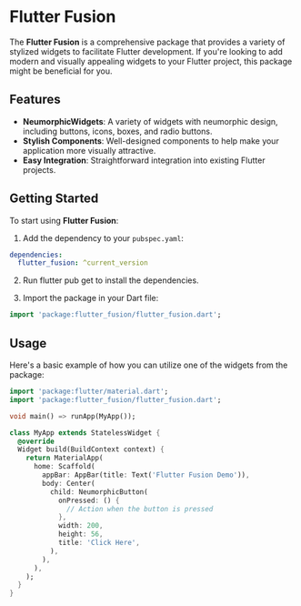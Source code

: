 # Flutter Fusion

The **Flutter Fusion** is a comprehensive package that provides a variety of stylized widgets to facilitate Flutter development. If you're looking to add modern and visually appealing widgets to your Flutter project, this package might be beneficial for you.

## Features

- **NeumorphicWidgets**: A variety of widgets with neumorphic design, including buttons, icons, boxes, and radio buttons.
- **Stylish Components**: Well-designed components to help make your application more visually attractive.
- **Easy Integration**: Straightforward integration into existing Flutter projects.

## Getting Started

To start using **Flutter Fusion**:

1. Add the dependency to your `pubspec.yaml`:

```yaml
dependencies:
  flutter_fusion: ^current_version
```

2. Run flutter pub get to install the dependencies.

3. Import the package in your Dart file:

```dart
import 'package:flutter_fusion/flutter_fusion.dart';
```

## Usage

Here's a basic example of how you can utilize one of the widgets from the package:

```dart
import 'package:flutter/material.dart';
import 'package:flutter_fusion/flutter_fusion.dart';

void main() => runApp(MyApp());

class MyApp extends StatelessWidget {
  @override
  Widget build(BuildContext context) {
    return MaterialApp(
      home: Scaffold(
        appBar: AppBar(title: Text('Flutter Fusion Demo')),
        body: Center(
          child: NeumorphicButton(
            onPressed: () {
              // Action when the button is pressed
            },
            width: 200,
            height: 56,
            title: 'Click Here',
          ),
        ),
      ),
    );
  }
}

```
